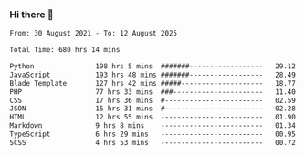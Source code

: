 ### Hi there 👋

<!--
**dominoto/dominoto** is a ✨ _special_ ✨ repository because its `README.md` (this file) appears on your GitHub profile.

Here are some ideas to get you started:

- 🔭 I’m currently working on ...
- 🌱 I’m currently learning ...
- 👯 I’m looking to collaborate on ...
- 🤔 I’m looking for help with ...
- 💬 Ask me about ...
- 📫 How to reach me: ...
- 😄 Pronouns: ...
- ⚡ Fun fact: ...
-->
<!--START_SECTION:waka-->

```txt
From: 30 August 2021 - To: 12 August 2025

Total Time: 680 hrs 14 mins

Python               198 hrs 5 mins  #######------------------   29.12 %
JavaScript           193 hrs 48 mins #######------------------   28.49 %
Blade Template       127 hrs 42 mins #####--------------------   18.77 %
PHP                  77 hrs 33 mins  ###----------------------   11.40 %
CSS                  17 hrs 36 mins  #------------------------   02.59 %
JSON                 15 hrs 31 mins  #------------------------   02.28 %
HTML                 12 hrs 55 mins  -------------------------   01.90 %
Markdown             9 hrs 8 mins    -------------------------   01.34 %
TypeScript           6 hrs 29 mins   -------------------------   00.95 %
SCSS                 4 hrs 53 mins   -------------------------   00.72 %
```

<!--END_SECTION:waka-->
